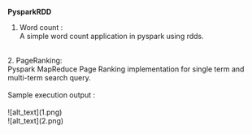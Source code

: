   **PysparkRDD** <br/>
  1. Word count : <br/>
  A simple word count application in pyspark using rdds.<br/>
  <br/>
  2. PageRanking:<br/>
  Pyspark MapReduce Page Ranking implementation for single term and multi-term search query. <br/><br/>
  Sample execution output : <br/><br/>
  ![alt_text](1.png)<br/>
  ![alt_text](2.png)


